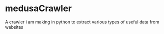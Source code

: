 # medusaCrawler
A crawler i am making in python to extract various types of useful data from websites
